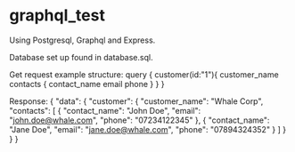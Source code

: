 # graphql_test

Using Postgresql, Graphql and Express.

Database set up found in database.sql.

Get request example structure:
query {
customer(id:"1"){
customer_name
contacts {
contact_name
email
phone
}
}
}

Response:
{
"data": {
"customer": {
"customer_name": "Whale Corp",
"contacts": [
{
"contact_name": "John Doe",
"email": "john.doe@whale.com",
"phone": "07234122345"
},
{
"contact_name": "Jane Doe",
"email": "jane.doe@whale.com",
"phone": "07894324352"
}
]
}
}
}
